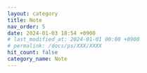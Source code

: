 ```yaml
---
layout: category
title: Note
nav_order: 5
date: 2024-01-03 18:54 +0900
# last_modified_at: 2024-01-01 00:00 +0900
# permalink: /docs/ps/XXX/XXXX
hit_count: false
category_name: Note
---
```


<!-- 정보통신기술 용어 & 개념 정리 -->
